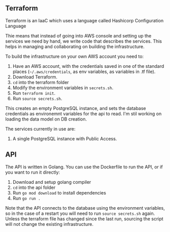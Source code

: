 ## Terraform

Terraform is an IaaC which uses a language called Hashicorp Configuration Language

Thie means that instead of going into AWS console and setting up the services we need by hand, we write code that describes the services. This helps in managing and collaborating on building the infrastructure. 

To build the infrastructure on your own AWS account you need to:
1. Have an AWS account, with the credentials saved in one of the standard places (`~/.aws/credentials`, as env variables, as variables in .tf file).
2. Download Terraform.
3. `cd` into the terraform folder
4. Modify the environment variables in `secrets.sh`.
5. Run `terraform init`. 
6. Run `source secrets.sh`.

This creates an empty PostgreSQL instance, and sets the database credentials as environemnt variables for the api to read. I'm stil working on loading the data model on DB creation.

The services currently in use are:
1. A single PostgreSQL instance with Public Access.

## API 

The API is written in Golang. You can use the Dockerfile to run the API, or if you want to run it directly:
1. Download and setup golang compiler
2. `cd` into the api folder
3. Run `go mod download` to install dependencies
4. Run `go run .` 

Note that the API connects to the database using the environment variables, so in the case of a restart you will need to run `source secrets.sh` again. Unless the terraform file has changed since the last run, sourcing the script will not change the existing infrastructure.